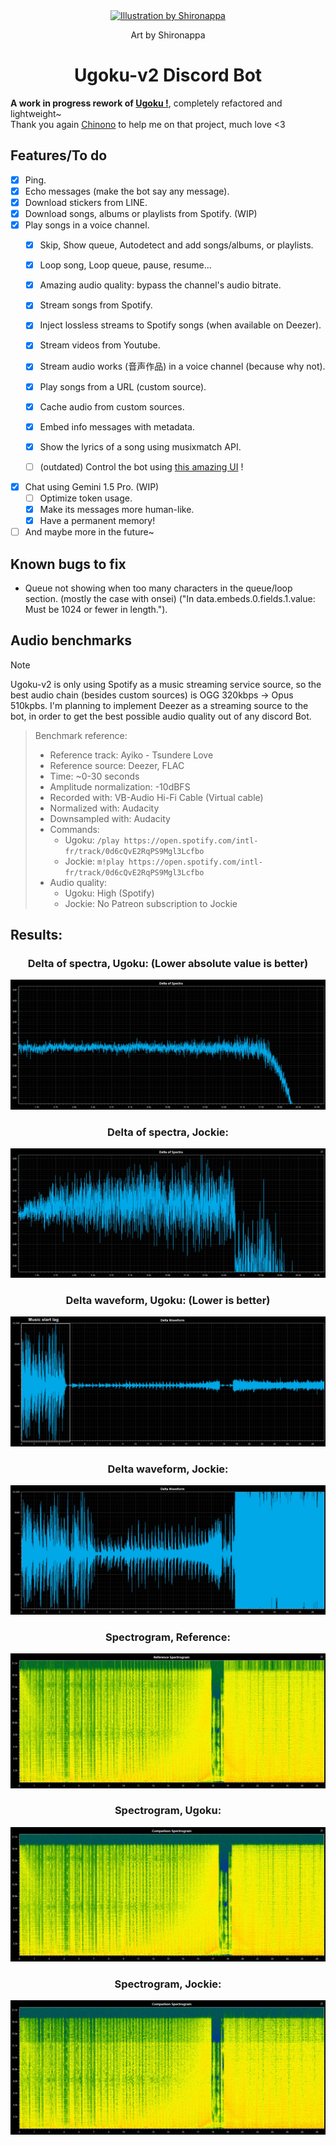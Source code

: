 <div align="center">
  <a href="https://twitter.com/shironappa_">
      <img src="https://i.imgur.com/gj3SRcY.png" alt="Illustration by Shironappa">
  </a>
  <p>Art by Shironappa</p>
  <h1>Ugoku-v2 Discord Bot</h1>
</div>

**A work in progress rework of [Ugoku !](https://github.com/Shewiiii/Ugoku-bot)**, completely refactored and lightweight~  
Thank you again [Chinono](https://github.com/ChinHongTan) to help me on that project, much love <3

<h2>Features/To do</h2>

- [X] Ping.
- [X] Echo messages (make the bot say any message).
- [X] Download stickers from LINE.
- [X] Download songs, albums or playlists from Spotify. (WIP)
- [X] Play songs in a voice channel.
  - [X] Skip, Show queue, Autodetect and add songs/albums, or playlists.
  - [X] Loop song, Loop queue, pause, resume...
  - [X] Amazing audio quality: bypass the channel's audio bitrate.
  - [X] Stream songs from Spotify.
  - [X] Inject lossless streams to Spotify songs (when available on Deezer).
  - [X] Stream videos from Youtube.
  - [X] Stream audio works (音声作品) in a voice channel (because why not).
  - [X] Play songs from a URL (custom source).
  - [X] Cache audio from custom sources.
  - [X] Embed info messages with metadata.
  - [X] Show the lyrics of a song using musixmatch API.
  - [ ] (outdated) Control the bot using [this amazing UI](https://github.com/ChinHongTan/Ugoku-frontend) !


- [X] Chat using Gemini 1.5 Pro. (WIP)
  - [ ] Optimize token usage.
  - [X] Make its messages more human-like.
  - [X] Have a permanent memory!
- [ ] And maybe more in the future~

<h2>Known bugs to fix</h2>

- Queue not showing when too many characters in the queue/loop section. (mostly the case with onsei)
  ("In data.embeds.0.fields.1.value: Must be 1024 or fewer in length.").

<h2>Audio benchmarks</h2>

> [!NOTE]
> Ugoku-v2 is only using Spotify as a music streaming service source, so the best audio chain (besides custom sources) is OGG 320kbps -> Opus 510kpbs. I'm planning to implement Deezer as a streaming source to the bot, in order to get the best possible audio quality out of any discord Bot.

> Benchmark reference:
> - Reference track: Ayiko - Tsundere Love
> - Reference source: Deezer, FLAC  
> - Time: ~0-30 seconds  
> - Amplitude normalization: -10dBFS
> - Recorded with: VB-Audio Hi-Fi Cable (Virtual cable)
> - Normalized with: Audacity
> - Downsampled with: Audacity
> - Commands:
>   -  Ugoku: ```/play https://open.spotify.com/intl-fr/track/0d6cQvE2RqPS9Mgl3Lcfbo```
>   -  Jockie: ```m!play https://open.spotify.com/intl-fr/track/0d6cQvE2RqPS9Mgl3Lcfbo```
> - Audio quality:
>   -  Ugoku: High (Spotify)
>   -  Jockie: No Patreon subscription to Jockie


<h2>Results:</h2>

<div align="center">
  <h3>Delta of spectra, Ugoku: (Lower absolute value is better)</h3>
  <img src="benchmarks/measures/delta_spectra_ugoku.jpg" alt="delta spectra ugoku"/>
  <h3>Delta of spectra, Jockie:</h3>
  <img src="benchmarks/measures/delta_spectra_jockie.jpg" alt="delta spectra jockie"/>
  <h3>Delta waveform, Ugoku: (Lower is better)</h3>
  <img src="benchmarks/measures/delta_waveform_ugoku.jpg" alt="delta waveform ugoku"/>
  <h3>Delta waveform, Jockie:</h3>
  <img src="benchmarks/measures/delta_waveform_jockie.jpg" alt="delta waveform jockie"/>
  <h3>Spectrogram, Reference:</h3>
  <img src="benchmarks/measures/spectrogram_reference.jpg" alt="spectrogram reference"/>
  <h3>Spectrogram, Ugoku:</h3>
  <img src="benchmarks/measures/spectrogram_ugoku.jpg" alt="spectrogram ugoku"/>
  <h3>Spectrogram, Jockie:</h3>
  <img src="benchmarks/measures/spectrogram_jockie.jpg" alt="spectrogram jockie"/>
</div>
